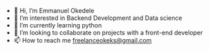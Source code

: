 - 👋 Hi, I’m Emmanuel Okedele
- 👀 I’m interested in Backend Development and Data science
- 🌱 I’m currently learning python
- 💞️ I’m looking to collaborate on projects with a front-end developer
- 📫 How to reach me freelanceokeks@gmail.com

<!---
Ok3ks/Ok3ks is a ✨ special ✨ repository because its `README.md` (this file) appears on your GitHub profile.
You can click the Preview link to take a look at your changes.
--->
